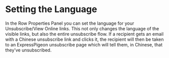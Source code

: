 # Setting the Language

In the Row Properties Panel you can set the language for your Unsubscribe/View Online links. 
This not only changes the language of the visible links, but also the entire unsubscribe flow. 
If a recipient gets an email with a Chinese unsubscribe link and clicks it, the recipient will then be taken to an ExpressPigeon 
unsubscribe page which will tell them, in Chinese, that they’ve unsubscribed.


